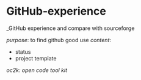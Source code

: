 # GitHub-experience
_GitHub experience and compare with sourceforge

*purpose*: to find github good use
*content*: 
- status
- project template

_oc2k: open code tool kit_

